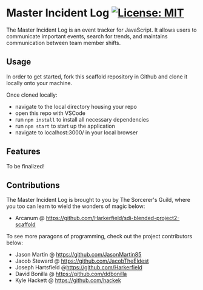
# Master Incident Log [![License: MIT](https://img.shields.io/badge/License-MIT-yellow.svg)](https://opensource.org/licenses/MIT)



The Master Incident Log is an event tracker for JavaScript. It allows users to communicate important events, search for trends, and maintains communication between team member shifts.


## Usage

In order to get started, fork this scaffold repository in Github and clone it locally onto your machine.

Once cloned locally:
* navigate to the local directory housing your repo
* open this repo with VSCode
* run `npm install` to install all necessary dependencies
* run `npm start` to start up the application
* navigate to localhost:3000/ in your local browser

## Features

To be finalized!

## Contributions

The Master Incident Log is brought to you by The Sorcerer's Guild, where you too can learn to wield the wonders of magic below:
* Arcanum @ https://github.com/Harkerfield/sdi-blended-project2-scaffold

To see more paragons of programming, check out the project contributors below:
* Jason Martin @ https://github.com/JasonMartin85
* Jacob Steward @ https://github.com/JacobTheEldest
* Joseph Hartsfield @https://github.com/Harkerfield
* David Bonilla @ https://github.com/ddbonilla
* Kyle Hackett @ https://github.com/hackek
